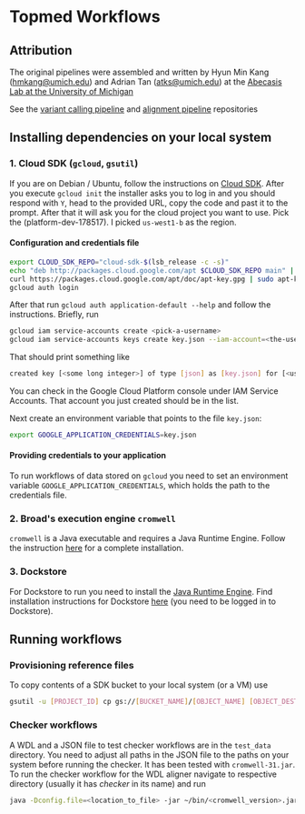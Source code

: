 # Topmed Workflows

## Attribution
The original pipelines were assembled and written by Hyun Min Kang (hmkang@umich.edu) and Adrian Tan (atks@umich.edu) 
at the [Abecasis Lab at the University of Michigan](https://genome.sph.umich.edu/wiki/Abecasis_Lab)

See the [variant calling pipeline](https://github.com/statgen/topmed_freeze3_calling) and [alignment pipeline](https://github.com/statgen/docker-alignment) repositories

## Installing dependencies on your local system

### 1. Cloud SDK (`gcloud`, `gsutil`)
If you are on Debian / Ubuntu, follow the instructions on [Cloud SDK](https://cloud.google.com/sdk/downloads#apt-get). 
After you execute `gcloud init` the installer asks you to log in and you should respond with `Y`, head to the provided URL, copy the code and past it to the prompt. After that it will ask you for the cloud project you want to use. Pick the (platform-dev-178517). I picked `us-west1-b` as the region.

#### Configuration and credentials file
```bash
export CLOUD_SDK_REPO="cloud-sdk-$(lsb_release -c -s)"
echo "deb http://packages.cloud.google.com/apt $CLOUD_SDK_REPO main" | sudo tee -a /etc/apt/sources.list.d/google-cloud-sdk.list
curl https://packages.cloud.google.com/apt/doc/apt-key.gpg | sudo apt-key add -
gcloud auth login
```
After that run `gcloud auth application-default --help` and follow the instructions. Briefly, run
```bash
gcloud iam service-accounts create <pick-a-username>
gcloud iam service-accounts keys create key.json --iam-account=<the-username-you-just-picked>@<your-service-account-name>.iam.gserviceaccount.com
```

That should print something like 
```bash
created key [<some long integer>] of type [json] as [key.json] for [<username-you-picked>@<your-service-account-name>.iam.gserviceaccount.com]
```
You can check in the Google Cloud Platform console under IAM Service Accounts. That account you just created should be in the list.

Next create an environment variable that points to the file `key.json`:
```bash
export GOOGLE_APPLICATION_CREDENTIALS=key.json
```

#### Providing credentials to your application
To run workflows of data stored on `gcloud` you need to set an environment variable `GOOGLE_APPLICATION_CREDENTIALS`, which holds the path to the credentials file.

### 2. Broad's execution engine `cromwell`
`cromwell` is a Java executable and requires a Java Runtime Engine. Follow the instruction [here](http://cromwell.readthedocs.io/en/develop/tutorials/FiveMinuteIntro/) for a complete installation.

### 3. Dockstore
For Dockstore to run you need to install the [Java Runtime Engine](https://www.digitalocean.com/community/tutorials/how-to-install-java-with-apt-get-on-ubuntu-16-04). Find installation instructions for Dockstore [here](https://dockstore.org/onboarding) (you need to be logged in to Dockstore).

## Running workflows

### Provisioning reference files
To copy contents of a SDK bucket to your local system (or a VM) use
```bash
gsutil -u [PROJECT_ID] cp gs://[BUCKET_NAME]/[OBJECT_NAME] [OBJECT_DESTINATION]
```

### Checker workflows


A WDL and a JSON file to test checker workflows are in the `test_data` directory. You need to adjust all paths in the JSON file to the paths on your system before running the checker. It has been tested with `cromwell-31.jar`. To run the checker workflow for the WDL aligner navigate to respective directory (usually it has _checker_ in its name) and run
```bash
java -Dconfig.file=<location_to_file> -jar ~/bin/<cromwell_version>.jar run <checker-workflow>.wdl -i  <checker-workflow>.json
```



